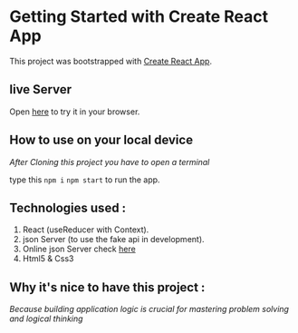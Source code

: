 # Getting Started with Create React App

This project was bootstrapped with [Create React App](https://github.com/facebook/create-react-app).

## live Server

Open [here](https://react-quiz-cyan.vercel.app/) to try it in your browser.

## How to use on your local device

_After Cloning this project you have to open a terminal_

type this `npm i` `npm start` to run the app.

<!-- 2. second one for the `npm run server` to run fake api to work(to load the questions). -->

## Technologies used :

1. React (useReducer with Context).
2. json Server (to use the fake api in development).
3. Online json Server check [here](https://github.com/typicode/json-server)
4. Html5 & Css3

## Why it's nice to have this project :

_Because building application logic is crucial for mastering problem solving and logical thinking_
